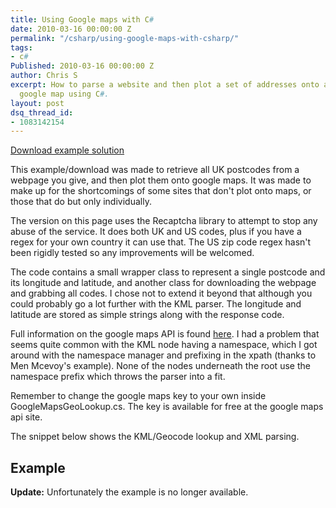 ```yaml
---
title: Using Google maps with C#
date: 2010-03-16 00:00:00 Z
permalink: "/csharp/using-google-maps-with-csharp/"
tags:
- c#
Published: 2010-03-16 00:00:00 Z
author: Chris S
excerpt: How to parse a website and then plot a set of addresses onto an embedded
  google map using C#.
layout: post
dsq_thread_id:
- 1083142154
---
```


[Download example solution][1]

This example/download was made to retrieve all UK postcodes from a webpage you give, and then plot them onto google maps. It was made to make up for the shortcomings of some sites that don't plot onto maps, or those that do but only individually. 

<!--more-->

The version on this page uses the Recaptcha library to attempt to stop any abuse of the service. It does both UK and US codes, plus if you have a regex for your own country it can use that. The US zip code regex hasn't been rigidly tested so any improvements will be welcomed.

The code contains a small wrapper class to represent a single postcode and its longitude and latitude, and another class for downloading the webpage and grabbing all codes. I chose not to extend it beyond that although you could probably go a lot further with the KML parser. The longitude and latitude are stored as simple strings along with the response code.

Full information on the google maps API is found [here][2]. I had a problem that seems quite common with the KML node having a namespace, which I got around with the namespace manager and prefixing in the xpath (thanks to Men Mcevoy's example). None of the nodes underneath the root use the namespace prefix which throws the parser into a fit.

Remember to change the google maps key to your own inside GoogleMapsGeoLookup.cs. The key is available for free at the google maps api site.

The snippet below shows the KML/Geocode lookup and XML parsing.

## Example

**Update:** Unfortunately the example is no longer available.

 [1]: /assets/2013/02/gmapspostcodeexample.zip
 [2]: http://www.google.com/apis/maps/documentation/reference.html
